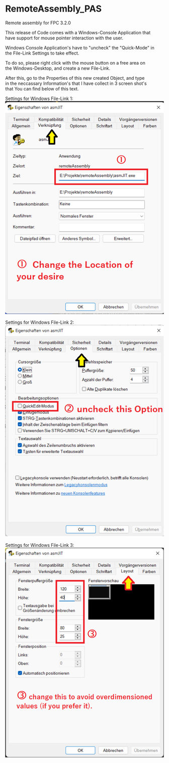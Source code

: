 # RemoteAssembly_PAS
Remote assembly for FPC 3.2.0

This release of Code comes with a Windows-Console Application that<br>
have support for mouse pointer interaction with the user.

Windows Console Application's have to "uncheck" the "Quick-Mode" in<br>
the File-Link Settings to take effect.

To do so, please right click with the mouse button on a free area on<br>
the Windows-Desktop, and create a new File-Link.

After this, go to the Properties of this new created Object, and type<br>
in the neccassary Information's that I have collect in 3 screen shot's<br>
that You can find below of this text.

Settings for Windows File-Link 1:
![Preview](src/assets/images/screen0.png)

Settings for Windows File-Link 2:
![Preview](src/assets/images/screen1.png)

Settings for Windows File-Link 3:
![Preview](src/assets/images/screen2.png)
